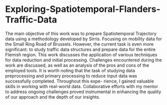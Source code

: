 # Exploring-Spatiotemporal-Flanders-Traffic-Data

The main objective of this work was to prepare Spatiotemporal Trajectory data using a methodology developed by Sirris. Focusing on mobility data for the Small Ring Road of Brussels. However, the current
task is even more significant: to study traffic data structures and prepare data for the entire Flemish region. This work discusses the application of various techniques for data reduction and initial processing. Challenges encountered during the work are discussed, as well as
an analysis of the pros and cons of the employed tools. It is worth noting that the task of studying data preprocessing and primary processing to reduce input data was successfully completed. Throughout this expe-
rience, I gained valuable skills in working with real-world data. Collaborative efforts with my mentor to address ongoing challenges proved instrumental in enhancing the quality of our approach and the depth of our insights.
